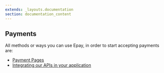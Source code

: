```yaml
---
extends: _layouts.documentation
section: documentation_content
---
```


## Payments

All methods or ways you can use Epay, in order to start accepting payments are:

- [Payment Pages](/docs/payment-pages)
- [Integrating our APIs in your application](/docs/content-markdown)

<br>


